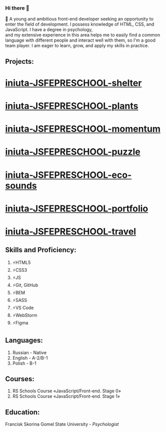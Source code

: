 ### Hi there 👋

<p class="about-myself__introduce">
                  🔭 A young and ambitious front-end developer seeking an opportunity to enter the field of development.
                    I possess knowledge of HTML, CSS, and JavaScript.
                    I have a degree in psychology, <br>and my extensive experience in this area helps me to
                    easily find a common language with different people and interact well with them, so I'm
                    a good team player.
                    I am eager to learn, grow, and apply my skills in practice.
  </p>
  
<h2 class="title projects_title">Projects:</h2>

# [iniuta-JSFEPRESCHOOL-shelter](https://rolling-scopes-school.github.io/iniuta-JSFE2023Q1/shelter/pages/main/)
# [iniuta-JSFEPRESCHOOL-plants](https://rolling-scopes-school.github.io/iniuta-JSFEPRESCHOOL/plant/)
# [iniuta-JSFEPRESCHOOL-momentum](https://rolling-scopes-school.github.io/iniuta-JSFEPRESCHOOL/momentum/)
# [iniuta-JSFEPRESCHOOL-puzzle](https://rolling-scopes-school.github.io/iniuta-JSFEPRESCHOOL/puzzle/)
# [iniuta-JSFEPRESCHOOL-eco-sounds](https://rolling-scopes-school.github.io/iniuta-JSFEPRESCHOOL/eco-sounds/)
# [iniuta-JSFEPRESCHOOL-portfolio](https://rolling-scopes-school.github.io/iniuta-JSFEPRESCHOOL/portfolio/)
# [iniuta-JSFEPRESCHOOL-travel](https://rolling-scopes-school.github.io/iniuta-JSFEPRESCHOOL/travel/#part3)

<h2 class="title skills_title">Skills and Proficiency:</h2>
                <ol class="lists-property">
                    <li class="skills__list-items">⚡HTML5</li><li class="skills__list-items">⚡CSS3</li>
                    <li class="skills__list-items">⚡JS</li><li class="skills__list-items">⚡Git, GitHub</li>
                    <li class="skills__list-items">⚡BEM</li><li class="skills__list-items">⚡SASS</li>
                    <li class="skills__list-items">⚡VS Code</li><li class="skills__list-items">⚡WebStorm</li>
                    <li class="skills__list-items">⚡Figma</li>
                </ol>

<h2 class="title languages_title">Languages:</h2>
                <ol class="lists-property">
                    <li class="languages-list__items">Russian - Native</li>
                    <li class="languages-list__items">English - A-2/B-1</li>
                    <li class="languages-list__items">Polish - B-1</li>
                </ol>

  <h2 class="title courses_title">Courses:</h2>
                <ol class="lists-property">
                    <li class="languages-list__items">RS Schools Course «JavaScript/Front-end. Stage 0»</li>
                    <li class="languages-list__items">RS Schools Course «JavaScript/Front-end. Stage 1»</li>
                </ol>

  <h2 class="title edukation_title">Education:</h2>
                <p class="edukation__name-of-school">Francisk Skorina Gomel State University -
                    <i>Psychologist</i>
                </p>


<!--
**Iniuta/Iniuta** is a ✨ _special_ ✨ repository because its `README.md` (this file) appears on your GitHub profile.

Here are some ideas to get you started:

- 🔭 I’m currently working on ...
- 🌱 I’m currently learning ...
- 👯 I’m looking to collaborate on ...
- 🤔 I’m looking for help with ...
- 💬 Ask me about ...
- 📫 How to reach me: ...
- 😄 Pronouns: ...
- ⚡ Fun fact: ...
-->
